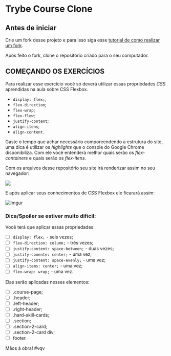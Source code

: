 # Trybe Course Clone

## Antes de iniciar

Crie um fork desse projeto e para isso siga esse [tutorial de como realizar um fork](https://guides.github.com/activities/forking/).

Após feito o fork, clone o repositório criado para o seu computador.

## COMEÇANDO OS EXERCÍCIOS

Para realizar esse exercício você só deverá utilizar essas propriedades _CSS_ aprendidas na aula sobre CSS Flexbox.

- ```display: flex;```;
- ```flex-direction```;
- ```flex-wrap```;
- ```flex-flow```;
- ```justify-content```;
- ```align-itens```;
- ```align-content```.

Gaste o tempo que achar necessário comporeendendo a estrutura do site, uma dica é utilizar os _highlights_ que o console do Google Chrome disponibiliza. Com ele você entenderá melhor quais serão os _flex-containers_ e quais serão os _flex-itens_.

Com os arquivos desse repositório seu site irá renderizar assim no seu navegador:

![](https://i.imgur.com/DwivBNY.gif)

E após aplicar seus conhecimentos de CSS Flexbox ele ficarará assim:

![Imgur](https://i.imgur.com/ED59Rvr.png)

### Dica/Spoiler se estiver muito difícil:

Você terá que aplicar essas propriedades:

- [ ] ```display: flex;``` - seis vezes;
- [ ] ```flex-direction: column;``` - três vezes;
- [ ] ```justify-content: space-between;``` - duas vezes;
- [ ] ```justify-conente: center;``` - uma vez;
- [ ] ```justify-content: space-evenly;``` - uma vez;
- [ ] ```align-items: center;``` - uma vez;
- [ ] ```flex-wrap: wrap;``` - uma vez.

Elas serão aplicadas nesses elementos:

- [ ] .course-page;
- [ ] .header;
- [ ] .left-header;
- [ ] .right-header;
- [ ] .hard-skill-cards;
- [ ] .section;
- [ ] .section-2-card;
- [ ] .section-2-card div;
- [ ] footer.

Mãos à obra! #vqv
